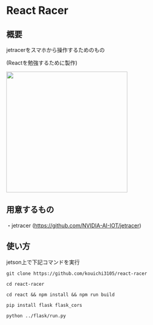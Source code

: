 # React Racer

## 概要
jetracerをスマホから操作するためのもの

(Reactを勉強するために製作)

<img src="https://user-images.githubusercontent.com/39552715/109409233-51f57300-79d4-11eb-976d-86756b96df8c.jpg" width="320px">

## 用意するもの

・jetracer (https://github.com/NVIDIA-AI-IOT/jetracer)

## 使い方

jetson上で下記コマンドを実行

```
git clone https://github.com/kouichi3105/react-racer

cd react-racer

cd react && npm install && npm run build

pip install flask flask_cors

python ../flask/run.py

```
